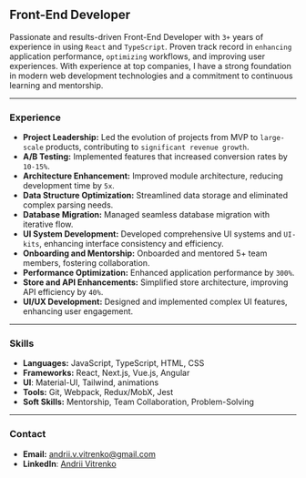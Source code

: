 ## Front-End Developer

Passionate and results-driven Front-End Developer with `3+` years of
experience in using `React` and `TypeScript`. Proven track record in
`enhancing` application performance, `optimizing` workflows, and improving user
experiences. With experience at top companies, I have a strong foundation in
modern web development technologies and a commitment to continuous learning and
mentorship.

---

### Experience

- **Project Leadership:** Led the evolution of projects from MVP to `large-scale`
  products, contributing to `significant revenue growth`.
- **A/B Testing:** Implemented features that increased conversion rates by
  `10-15%`.
- **Architecture Enhancement:** Improved module architecture, reducing
  development time by `5x`.
- **Data Structure Optimization:** Streamlined data storage and eliminated
  complex parsing needs.
- **Database Migration:** Managed seamless database migration with iterative
  flow.
- **UI System Development:** Developed comprehensive UI systems and `UI-kits`,
  enhancing interface consistency and efficiency.
- **Onboarding and Mentorship:** Onboarded and mentored 5+ team members,
  fostering collaboration.
- **Performance Optimization:** Enhanced application performance by `300%`.
- **Store and API Enhancements:** Simplified store architecture, improving API
  efficiency by `40%`.
- **UI/UX Development:** Designed and implemented complex UI features, enhancing
  user engagement.

---

### Skills

- **Languages:** JavaScript, TypeScript, HTML, CSS
- **Frameworks:** React, Next.js, Vue.js, Angular
- **UI**: Material-UI, Tailwind, animations
- **Tools:** Git, Webpack, Redux/MobX, Jest
- **Soft Skills:** Mentorship, Team Collaboration, Problem-Solving

---

### Contact

- **Email:** [andrii.v.vitrenko@gmail.com](mailto:andrii.v.vitrenko@gmail.com)
- **LinkedIn**: [Andrii Vitrenko](https://www.linkedin.com/in/andrii-vitrenko/)
